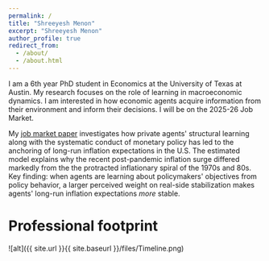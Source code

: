 ```yaml
---
permalink: /
title: "Shreeyesh Menon"
excerpt: "Shreeyesh Menon"
author_profile: true
redirect_from: 
  - /about/
  - /about.html
---
```

I am a 6th year PhD student in Economics at the University of Texas at Austin. My research focuses on the role of learning in macroeconomic dynamics.  I am interested in how economic agents acquire information from their environment and inform their decisions. I will be on the 2025-26 Job Market.

My [job market paper](/files/Learning_and_Anchoring.pdf) investigates how private agents' structural learning along with the systematic conduct of monetary policy has led to the anchoring of long-run inflation expectations in the U.S. The estimated model explains why the recent post-pandemic inflation surge differed markedly from the the protracted inflationary spiral of the 1970s and 80s. Key finding: when agents are learning about policymakers' objectives from policy behavior, a larger perceived weight on real-side stabilization makes agents' long-run inflation expectations *more* stable.

Professional footprint
======
![alt]({{ site.url }}{{ site.baseurl }}/files/Timeline.png)

